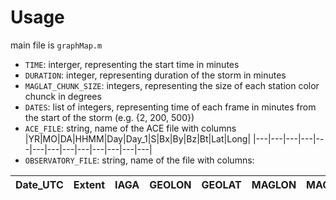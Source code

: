 # Usage

main file is `graphMap.m`

- `TIME`: interger, representing the start time in minutes
- `DURATION`: integer, representing duration of the storm in minutes
- `MAGLAT_CHUNK_SIZE`: integers, representing the size of each station color chunck in degrees
- `DATES`: list of integers, representing time of each frame in minutes from the start of the storm (e.g. {2, 200, 500})
- `ACE_FILE`: string, name of the ACE file with columns
  |YR|MO|DA|HHMM|Day|Day_1|S|Bx|By|Bz|Bt|Lat|Long|
  |---|---|---|---|---|---|---|---|---|---|---|---|---|
- `OBSERVATORY_FILE`: string, name of the file with columns:

| Date_UTC | Extent | IAGA | GEOLON | GEOLAT | MAGLON | MAGLAT | MLT | MCOLAT | IGRF_DECL | SZA | dbn_nez | dbe_nez | dbz_nez | dbn_geo | dbe_geo | dbz_geo |
| -------- | ------ | ---- | ------ | ------ | ------ | ------ | --- | ------ | --------- | --- | ------- | ------- | ------- | ------- | ------- | ------- |
